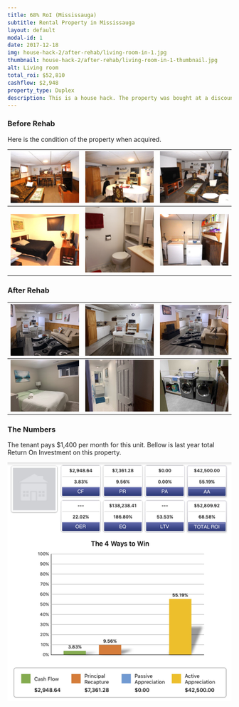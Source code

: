 ```yaml
---
title: 68% RoI (Mississauga)
subtitle: Rental Property in Mississauga
layout: default
modal-id: 1
date: 2017-12-18
img: house-hack-2/after-rehab/living-room-in-1.jpg
thumbnail: house-hack-2/after-rehab/living-room-in-1-thumbnail.jpg
alt: Living room
total_roi: $52,810
cashflow: $2,948
property_type: Duplex
description: This is a house hack. The property was bought at a discount, rehabbed and rented out. This property has been rented out on short terms (AirBnB), and long leases.
---
```


### Before Rehab

Here is the condition of the property when acquired.

![living-room-out](img/portfolio/house-hack-2/before-rehab/W4069910_15.jpg) | ![kitchen](img/portfolio/house-hack-2/before-rehab/W4069910_16.jpg) | ![living-room-in](img/portfolio/house-hack-2/before-rehab/W4069910_17.jpg)
:-------------------------:|:-------------------------:|:-------------------------:
![bedroom](img/portfolio/house-hack-2/before-rehab/W4069910_18.jpg) | ![bathroom](img/portfolio/house-hack-2/before-rehab/bathroom.jpg)| ![laundry](img/portfolio/house-hack-2/before-rehab/W4069910_20.jpg)

### After Rehab

![living-room-in](img/portfolio/house-hack-2/after-rehab/living-room-in.jpg) | ![kitchen](img/portfolio/house-hack-2/after-rehab/kitchen.jpg) | ![living-room-in](img/portfolio/house-hack-2/after-rehab/living-room-in-1.jpg)
:-------------------------:|:-------------------------:|:-------------------------:
![bedroom](img/portfolio/house-hack-2/after-rehab/bedroom.jpg) | ![bathroom](img/portfolio/house-hack-2/after-rehab/bathroom.jpg)| ![laundry](img/portfolio/house-hack-2/after-rehab/laundry-room.jpg)

### The Numbers

The tenant pays $1,400 per month for this unit. Bellow is last year total Return On Investment on this property.

![the-numbers-68-roi](img/portfolio/house-hack-2/the-numbers.jpg)
